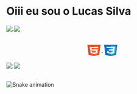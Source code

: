 <h1> Oiii eu sou o Lucas Silva </h1>

<div>
  <a href="https://github.com/lucassilvarocha">
  <img height="180em" align="center" src="https://github-readme-stats.vercel.app/api?username=lucassilvarocha&show_icons=true&theme=radical&include_all_commits=true&count_private=true"/>
  <img height="180em" align="center" src="https://github-readme-stats.vercel.app/api/top-langs/?username=lucassilvarocha&layout=compact&langs_count=7&theme=radical"/>
    
    
</div>

<br>
<div  align="center">   
<div style="display: inline_block"><br>
<img align="center" alt="Lucas-HTML" height="30" width="40" src="https://raw.githubusercontent.com/devicons/devicon/master/icons/html5/html5-original.svg">
<img align="center" alt="Lucas-CSS" height="30" width="40" src="https://raw.githubusercontent.com/devicons/devicon/master/icons/css3/css3-original.svg"> 
</div>
 
</div>
  <br><a href="https://www.youtube.com/channel/UC1xdiUgfOPJq2IKARQFScBA" target="_blank"><img src="https://img.shields.io/badge/-Youtube-%23EA4335?style=for-the-badge&logo=youtube&logoColor=white" target="_blank"></a>
  <a href="https://www.instagram.com/ghostlkv4" target="_blank"><img src="https://img.shields.io/badge/-Instagram-%23E4405F?style=for-the-badge&logo=instagram&logoColor=white" target="_blank"></a> 
 

  
  ##
 
![Snake animation](https://github.com/lucassilvarocha/lucassilvarocha/blob/output/github-contribution-grid-snake.svg)
   
